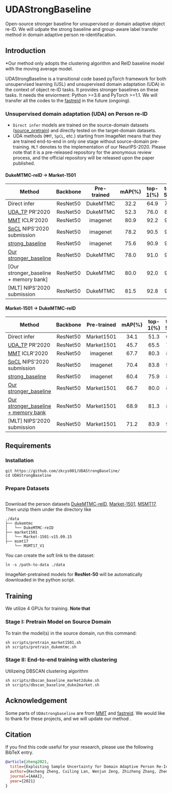 # UDAStrongBaseline
Open-source stronger baseline for unsupervised or domain adaptive object re-ID.
We will udpate the strong baseline and group-aware label transfer method in domain adaptive person re-identifacation.

## Introduction

*Our method only adopts the clustering algorithm and ReID baseline model with the moving average model.

UDAStrongBaseline is a transitional code based pyTorch framework for both unsupervised learning (USL) 
and unsupervised domain adaptation (UDA) in the context of object re-ID tasks. It provides stronger 
baselines on these tasks. It needs the enviorment: Python >=3.6 and PyTorch >=1.1. We will transfer all the codes to the [fastreid](https://github.com/JDAI-CV/fast-reid) in the future (ongoing).


### Unsupervised domain adaptation (UDA) on Person re-ID

- `Direct infer` models are trained on the source-domain datasets 
([source_pretrain]()) and directly tested on the target-domain datasets.
- UDA methods (`MMT`, `SpCL`, etc.) starting from ImageNet means that they are trained end-to-end 
in only one stage without source-domain pre-training. `MLT` denotes to the implementation of our NeurIPS-2020. 
Please note that it is a pre-released repository for the anonymous review process, and the official 
repository will be released upon the paper published.

#### DukeMTMC-reID -> Market-1501

| Method | Backbone | Pre-trained | mAP(%) | top-1(%) | top-5(%) | top-10(%) | Train time |
| ----- | :------: | :---------: | :----: | :------: | :------: | :-------: | :------: | 
| Direct infer | ResNet50 | DukeMTMC | 32.2 | 64.9 | 78.7 | 83.4 | ~1h | 
| [UDA_TP](https://github.com/open-mmlab/OpenUnReID/) PR'2020| ResNet50 | DukeMTMC | 52.3 | 76.0 | 87.8 | 91.9 | ~2h | 
| [MMT](https://github.com/open-mmlab/OpenUnReID/) ICLR'2020| ResNet50 | imagenet | 80.9 | 92.2 | 97.6 | 98.4 | ~6h |
| [SpCL](https://github.com/open-mmlab/OpenUnReID/) NIPS'2020 submission| ResNet50 | imagenet | 78.2 | 90.5 | 96.6 | 97.8 | ~3h |
| [strong_baseline](https://github.com/open-mmlab/OpenUnReID/) | ResNet50 | imagenet | 75.6 | 90.9 | 96.6 | 97.8 | ~3h | 
| [Our stronger_baseline](https://github.com/JDAI-CV/fast-reid) | ResNet50 | DukeMTMC | 78.0 | 91.0 | 96.4 | 97.7 | ~3h |
| [Our stronger_baseline + memory bank] | ResNet50 | DukeMTMC | 80.0 | 92.0 | 96.4 | 97.7 |  |
| [MLT] NIPS'2020 submission| ResNet50 | DukeMTMC | 81.5| 92.8| 96.8| 97.9 | ~ |

#### Market-1501 -> DukeMTMC-reID

| Method | Backbone | Pre-trained | mAP(%) | top-1(%) | top-5(%) | top-10(%) | Train time |
| ----- | :------: | :---------: | :----: | :------: | :------: | :-------: | :------: | 
| Direct infer | ResNet50 | Market1501 | 34.1 | 51.3 | 65.3 | 71.7 | ~1h | 
| [UDA_TP](https://github.com/open-mmlab/OpenUnReID/) PR'2020| ResNet50 | Market1501 | 45.7 | 65.5 | 78.0 | 81.7 | ~2h |
| [MMT](https://github.com/open-mmlab/OpenUnReID/) ICLR'2020| ResNet50 | imagenet | 67.7 | 80.3 | 89.9 | 92.9 | ~6h |
| [SpCL](https://github.com/open-mmlab/OpenUnReID/) NIPS'2020 submission | ResNet50 | imagenet | 70.4 | 83.8 | 91.2 | 93.4 | ~3h |
| [strong_baseline](https://github.com/open-mmlab/OpenUnReID/) | ResNet50 | imagenet | 60.4 | 75.9 | 86.2 | 89.8 | ~3h |
| [Our stronger_baseline](https://github.com/JDAI-CV/fast-reid) | ResNet50 | Market1501 | 66.7 | 80.0 | 89.2 | 92.2  |  |
| [Our stronger_baseline + memory bank](https://github.com/JDAI-CV/fast-reid) | ResNet50 | Market1501 | 68.9 | 81.3 | 89.2 | 92.2  | ~3h |
| [MLT] NIPS'2020 submission| ResNet50 | Market1501 | 71.2 |83.9| 91.5| 93.2| ~ |

## Requirements

### Installation

```shell
git https://github.com/zkcys001/UDAStrongBaseline/
cd UDAStrongBaseline

```

### Prepare Datasets

```shell
```
Download the person datasets [DukeMTMC-reID](https://arxiv.org/abs/1609.01775), [Market-1501](https://drive.google.com/file/d/0B8-rUzbwVRk0c054eEozWG9COHM/view), [MSMT17](https://arxiv.org/abs/1711.08565), Then unzip them under the directory like
```
./data
├── dukemtmc
│   └── DukeMTMC-reID
├── market1501
│   └── Market-1501-v15.09.15
├── msmt17
    └── MSMT17_V1

```

You can create the soft link to the dataset:
```shell
ln -s /path-to-data ./data
```

ImageNet-pretrained models for **ResNet-50** will be automatically downloaded in the python script.


## Training

We utilize 4 GPUs for training. **Note that**


### Stage I: Pretrain Model on Source Domain
To train the model(s) in the source domain, run this command:
```shell
sh scripts/pretrain_market1501.sh
sh scripts/pretrain_dukemtmc.sh
```


### Stage II: End-to-end training with clustering

Utilizeing DBSCAN clustering algorithm

```shell
sh scripts/dbscan_baseline_market2duke.sh
sh scripts/dbscan_baseline_duke2market.sh
```



## Acknowledgement

Some parts of `UDAstrongbaseline` are from [MMT](https://github.com/yxgeee/MMT) 
and [fastreid](https://github.com/JDAI-CV/fast-reid). We would like to thank for these projects, 
and we will update our method .

## Citation
If you find this code useful for your research, please use the following BibTeX entry.

```BibTeX
@article{zheng2021,
  title={Exploiting Sample Uncertainty for Domain Adaptive Person Re-Identification},
  author={Kecheng Zheng, Cuiling Lan, Wenjun Zeng, Zhizheng Zhang, Zheng-jun Zha},
  journal={AAAI},
  year={2021}
}
```
